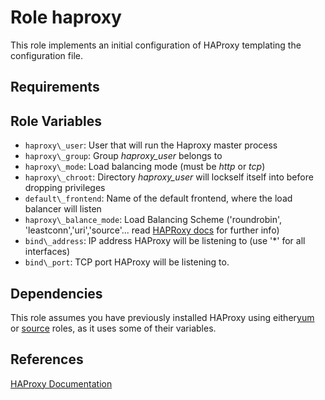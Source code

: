 Role haproxy
=========

This role implements an initial configuration of HAProxy templating the configuration file.

Requirements
------------

Role Variables
--------------

* `haproxy\_user`: User that will run the Haproxy master process
* `haproxy\_group`: Group _haproxy\_user_ belongs to
* `haproxy\_mode`: Load balancing mode (must be _http_ or _tcp_)
* `haproxy\_chroot`: Directory _haproxy\_user_ will lockself itself into before dropping privileges
* `default\_frontend`: Name of the default frontend, where the load balancer will listen
* `haproxy\_balance_mode`: Load Balancing Scheme ('roundrobin', 'leastconn','uri','source'... read [HAPRoxy docs](http://cbonte.github.io/haproxy-dconv/1.8/configuration.html#4.2-balance) for further info)
* `bind\_address`: IP address HAProxy will be listening to (use '*' for all interfaces)
* `bind\_port`: TCP port HAProxy will be listening to.

Dependencies
------------

This role assumes you have previously installed HAProxy using either[yum](haproxy) or [source](haproxy) roles, as it uses some of their variables.

References
----------

[HAProxy Documentation](http://cbonte.github.io/haproxy-dconv/1.8/configuration.html)



